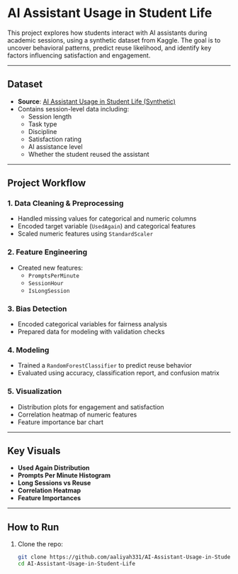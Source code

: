 # AI Assistant Usage in Student Life

This project explores how students interact with AI assistants during academic sessions, using a synthetic dataset from Kaggle. The goal is to uncover behavioral patterns, predict reuse likelihood, and identify key factors influencing satisfaction and engagement.

---

## Dataset

- **Source**: [AI Assistant Usage in Student Life (Synthetic)](https://www.kaggle.com/datasets/ayeshasal89/ai-assistant-usage-in-student-life-synthetic)
- Contains session-level data including:
  - Session length
  - Task type
  - Discipline
  - Satisfaction rating
  - AI assistance level
  - Whether the student reused the assistant

---

## Project Workflow

### 1. Data Cleaning & Preprocessing
- Handled missing values for categorical and numeric columns
- Encoded target variable (`UsedAgain`) and categorical features
- Scaled numeric features using `StandardScaler`

### 2. Feature Engineering
- Created new features:
  - `PromptsPerMinute`
  - `SessionHour`
  - `IsLongSession`

### 3. Bias Detection
- Encoded categorical variables for fairness analysis
- Prepared data for modeling with validation checks

### 4. Modeling
- Trained a `RandomForestClassifier` to predict reuse behavior
- Evaluated using accuracy, classification report, and confusion matrix

### 5. Visualization
- Distribution plots for engagement and satisfaction
- Correlation heatmap of numeric features
- Feature importance bar chart

---

## Key Visuals

- **Used Again Distribution**
- **Prompts Per Minute Histogram**
- **Long Sessions vs Reuse**
- **Correlation Heatmap**
- **Feature Importances**

---

## How to Run

1. Clone the repo:
   ```bash
   git clone https://github.com/aaliyah331/AI-Assistant-Usage-in-Student-Life.git
   cd AI-Assistant-Usage-in-Student-Life

